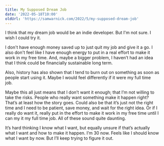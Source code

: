 ```yaml
---
title: My Supposed Dream Job
date: '2022-05-18T10:00'
oldUrl: 'https://samwarnick.com/2022/5/my-supposed-dream-job'
---
```


I think that my dream job would be an indie developer. But I'm not sure. I wish I could try it.

I don't have enough money saved up to just quit my job and give it a go. I also don't feel like I have enough energy to put in a real effort to make it work in my free time. And, maybe a bigger problem, I haven’t had an idea that I think could be financially sustainable long term.

Also, history has also shown that I tend to burn out on something as soon as people start using it. Maybe I would feel differently if it were my full time job.

Maybe this all just means that I don’t want it enough; that I’m not willing to take the risks. People who really want something make it happen right? That’s at least how the story goes. Could also be that it’s just not the right time and I need to be patient, save money, and wait for the right idea. Or if I really do want it, really put in the effort to make it work in my free time until I can my it my full time job. All of these sound quite daunting.

It’s hard thinking I know what I want, but equally unsure if that’s actually what I want and how to make it happen. I’m 30 now. Feels like I should know what I want by now. But I’ll keep trying to figure it out.
